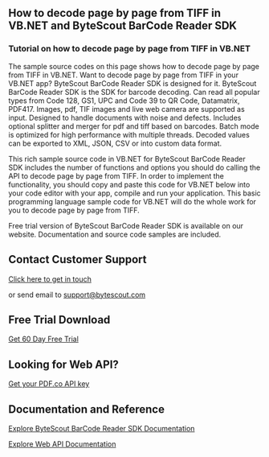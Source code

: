 ## How to decode page by page from TIFF in VB.NET and ByteScout BarCode Reader SDK

### Tutorial on how to decode page by page from TIFF in VB.NET

The sample source codes on this page shows how to decode page by page from TIFF in VB.NET. Want to decode page by page from TIFF in your VB.NET app? ByteScout BarCode Reader SDK is designed for it. ByteScout BarCode Reader SDK is the SDK for barcode decoding. Can read all popular types from Code 128, GS1, UPC and Code 39 to QR Code, Datamatrix, PDF417. Images, pdf, TIF images and live web camera are supported as input. Designed to handle documents with noise and defects. Includes optional splitter and merger for pdf and tiff based on barcodes. Batch mode is optimized for high performance with multiple threads. Decoded values can be exported to XML, JSON, CSV or into custom data format.

This rich sample source code in VB.NET for ByteScout BarCode Reader SDK includes the number of functions and options you should do calling the API to decode page by page from TIFF. In order to implement the functionality, you should copy and paste this code for VB.NET below into your code editor with your app, compile and run your application. This basic programming language sample code for VB.NET will do the whole work for you to decode page by page from TIFF.

Free trial version of ByteScout BarCode Reader SDK is available on our website. Documentation and source code samples are included.

## Contact Customer Support

[Click here to get in touch](https://bytescout.zendesk.com/hc/en-us/requests/new?subject=ByteScout%20BarCode%20Reader%20SDK%20Question)

or send email to [support@bytescout.com](mailto:support@bytescout.com?subject=ByteScout%20BarCode%20Reader%20SDK%20Question) 

## Free Trial Download

[Get 60 Day Free Trial](https://bytescout.com/download/web-installer?utm_source=github-readme)

## Looking for Web API? 

[Get your PDF.co API key](https://pdf.co/documentation/api?utm_source=github-readme)

## Documentation and Reference

[Explore ByteScout BarCode Reader SDK Documentation](https://bytescout.com/documentation/index.html?utm_source=github-readme)

[Explore Web API Documentation](https://pdf.co/documentation/api?utm_source=github-readme)